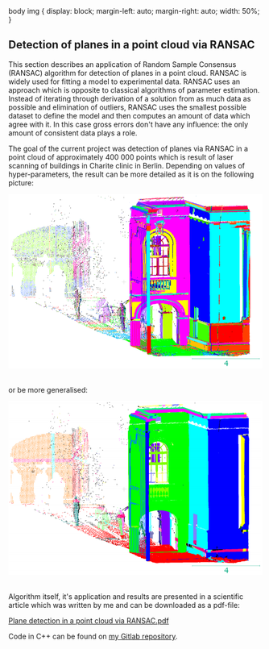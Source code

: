 <html>
<head>
body img {
    display: block;
    margin-left: auto;
    margin-right: auto;
    width: 50%;
}
</head>
<body>
	<h2>Detection of planes in a point cloud via RANSAC</h2>
	<p>This section describes an application of Random Sample Consensus (RANSAC) algorithm for detection of planes in a point cloud.
	RANSAC is widely used for fitting a model to experimental data. RANSAC uses an approach which is opposite to classical algorithms of parameter estimation. Instead of iterating through derivation of a solution from as much data as possible and elimination of outliers, RANSAC uses the smallest possible dataset to define the model and then computes an amount of data which agree with it. In this case gross errors don't have any influence: the only amount of consistent data plays a role.</p>
	<p>The goal of the current project was detection of planes via RANSAC in a point cloud of approximately 400 000 points which is result of laser scanning of buildings in Charite clinic in Berlin. Depending on values of hyper-parameters, the result can be more detailed as it is on the following picture:</p>
	<img src="images/ransac1.PNG" width="746"> <br> <br>
	<p>or be more generalised:</p>
	<img src="images/ransac2.PNG" width="746"> <br> <br>
	<p>Algorithm itself, it's application and results are presented in a scientific article which was written by me and can be downloaded as a pdf-file: </p> 
	<p><a href="https://gitlab.tubit.tu-berlin.de/kuramin/Ransac_Plane_Detection/tree/master/images/Ransac.pdf">Plane detection in a point cloud via RANSAC.pdf</a> </p>
	<p>Code in C++ can be found on <a href="https://gitlab.tubit.tu-berlin.de/users/kuramin/projects">my Gitlab repository</a>. </p>		
</body>
</html>